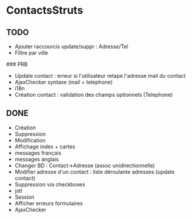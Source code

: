 # ContactsStruts

## TODO
* Ajouter raccourcis update/suppr : Adresse/Tel
* Filtre par ville

### PRB
* Update contact : erreur si l'utilisateur retape l'adresse mail du contact
* AjaxChecker syntaxe (mail + telephone)
* i18n
* Création contact : validation des champs optionnels (Telephone)

## DONE 
* Création
* Suppression
* Modification
* Affichage index + cartes
* messages français
* messages anglais
* Changer BD : Contact->Adresse (assoc unidirectionnelle)
* Modifier adresse d'un contact : liste déroulante adresses (update contact)
* Suppression via checkboxes
* jstl
* Session
* Afficher erreurs formulaires
* AjaxChecker






